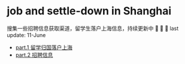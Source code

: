 # job and settle-down in Shanghai
搜集一些招聘信息获取渠道，留学生落户上海信息，持续更新中 :muscle: :muscle: :muscle:
last update: 11-June


- [part.1 留学归国落户上海](settle-down/readme.md)
- [part.2 招聘信息](Job/readme.md)
